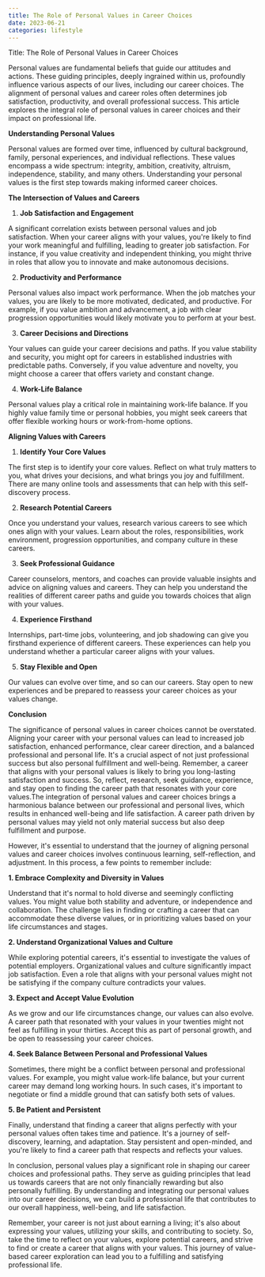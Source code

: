 ```yaml
---
title: The Role of Personal Values in Career Choices
date: 2023-06-21
categories: lifestyle
---
```


Title: The Role of Personal Values in Career Choices

Personal values are fundamental beliefs that guide our attitudes and actions. These guiding principles, deeply ingrained within us, profoundly influence various aspects of our lives, including our career choices. The alignment of personal values and career roles often determines job satisfaction, productivity, and overall professional success. This article explores the integral role of personal values in career choices and their impact on professional life.

**Understanding Personal Values**

Personal values are formed over time, influenced by cultural background, family, personal experiences, and individual reflections. These values encompass a wide spectrum: integrity, ambition, creativity, altruism, independence, stability, and many others. Understanding your personal values is the first step towards making informed career choices.

**The Intersection of Values and Careers**

1. **Job Satisfaction and Engagement**

A significant correlation exists between personal values and job satisfaction. When your career aligns with your values, you're likely to find your work meaningful and fulfilling, leading to greater job satisfaction. For instance, if you value creativity and independent thinking, you might thrive in roles that allow you to innovate and make autonomous decisions.

2. **Productivity and Performance**

Personal values also impact work performance. When the job matches your values, you are likely to be more motivated, dedicated, and productive. For example, if you value ambition and advancement, a job with clear progression opportunities would likely motivate you to perform at your best.

3. **Career Decisions and Directions**

Your values can guide your career decisions and paths. If you value stability and security, you might opt for careers in established industries with predictable paths. Conversely, if you value adventure and novelty, you might choose a career that offers variety and constant change.

4. **Work-Life Balance**

Personal values play a critical role in maintaining work-life balance. If you highly value family time or personal hobbies, you might seek careers that offer flexible working hours or work-from-home options.

**Aligning Values with Careers**

1. **Identify Your Core Values**

The first step is to identify your core values. Reflect on what truly matters to you, what drives your decisions, and what brings you joy and fulfillment. There are many online tools and assessments that can help with this self-discovery process.

2. **Research Potential Careers**

Once you understand your values, research various careers to see which ones align with your values. Learn about the roles, responsibilities, work environment, progression opportunities, and company culture in these careers.

3. **Seek Professional Guidance**

Career counselors, mentors, and coaches can provide valuable insights and advice on aligning values and careers. They can help you understand the realities of different career paths and guide you towards choices that align with your values.

4. **Experience Firsthand**

Internships, part-time jobs, volunteering, and job shadowing can give you firsthand experience of different careers. These experiences can help you understand whether a particular career aligns with your values.

5. **Stay Flexible and Open**

Our values can evolve over time, and so can our careers. Stay open to new experiences and be prepared to reassess your career choices as your values change.

**Conclusion**

The significance of personal values in career choices cannot be overstated. Aligning your career with your personal values can lead to increased job satisfaction, enhanced performance, clear career direction, and a balanced professional and personal life. It's a crucial aspect of not just professional success but also personal fulfillment and well-being. Remember, a career that aligns with your personal values is likely to bring you long-lasting satisfaction and success. So, reflect, research, seek guidance, experience, and stay open to finding the career path that resonates with your core values.The integration of personal values and career choices brings a harmonious balance between our professional and personal lives, which results in enhanced well-being and life satisfaction. A career path driven by personal values may yield not only material success but also deep fulfillment and purpose.

However, it's essential to understand that the journey of aligning personal values and career choices involves continuous learning, self-reflection, and adjustment. In this process, a few points to remember include:

**1. Embrace Complexity and Diversity in Values**

Understand that it's normal to hold diverse and seemingly conflicting values. You might value both stability and adventure, or independence and collaboration. The challenge lies in finding or crafting a career that can accommodate these diverse values, or in prioritizing values based on your life circumstances and stages.

**2. Understand Organizational Values and Culture**

While exploring potential careers, it's essential to investigate the values of potential employers. Organizational values and culture significantly impact job satisfaction. Even a role that aligns with your personal values might not be satisfying if the company culture contradicts your values.

**3. Expect and Accept Value Evolution**

As we grow and our life circumstances change, our values can also evolve. A career path that resonated with your values in your twenties might not feel as fulfilling in your thirties. Accept this as part of personal growth, and be open to reassessing your career choices.

**4. Seek Balance Between Personal and Professional Values**

Sometimes, there might be a conflict between personal and professional values. For example, you might value work-life balance, but your current career may demand long working hours. In such cases, it's important to negotiate or find a middle ground that can satisfy both sets of values.

**5. Be Patient and Persistent**

Finally, understand that finding a career that aligns perfectly with your personal values often takes time and patience. It's a journey of self-discovery, learning, and adaptation. Stay persistent and open-minded, and you're likely to find a career path that respects and reflects your values.

In conclusion, personal values play a significant role in shaping our career choices and professional paths. They serve as guiding principles that lead us towards careers that are not only financially rewarding but also personally fulfilling. By understanding and integrating our personal values into our career decisions, we can build a professional life that contributes to our overall happiness, well-being, and life satisfaction.

Remember, your career is not just about earning a living; it's also about expressing your values, utilizing your skills, and contributing to society. So, take the time to reflect on your values, explore potential careers, and strive to find or create a career that aligns with your values. This journey of value-based career exploration can lead you to a fulfilling and satisfying professional life.